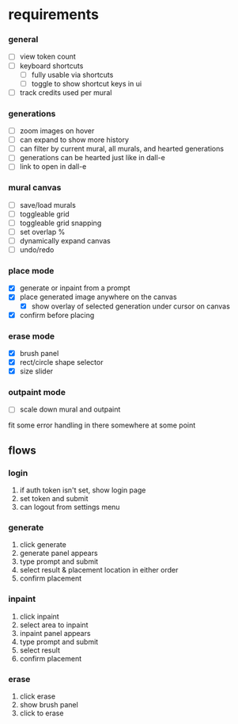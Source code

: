 # requirements

### general

- [ ] view token count
- [ ] keyboard shortcuts
  - [ ] fully usable via shortcuts
  - [ ] toggle to show shortcut keys in ui
- [ ] track credits used per mural

### generations

- [ ] zoom images on hover
- [ ] can expand to show more history
- [ ] can filter by current mural, all murals, and hearted generations
- [ ] generations can be hearted just like in dall-e
- [ ] link to open in dall-e

### mural canvas

- [ ] save/load murals
- [ ] toggleable grid
- [ ] toggleable grid snapping
- [ ] set overlap %
- [ ] dynamically expand canvas
- [ ] undo/redo

### place mode

- [x] generate or inpaint from a prompt
- [x] place generated image anywhere on the canvas
  - [x] show overlay of selected generation under cursor on canvas
- [x] confirm before placing

### erase mode

- [x] brush panel
- [x] rect/circle shape selector
- [x] size slider

### outpaint mode

- [ ] scale down mural and outpaint

fit some error handling in there somewhere at some point

## flows

### login

1. if auth token isn't set, show login page
2. set token and submit
3. can logout from settings menu

### generate

1. click generate
2. generate panel appears
3. type prompt and submit
4. select result & placement location in either order
5. confirm placement

### inpaint

1. click inpaint
2. select area to inpaint
3. inpaint panel appears
4. type prompt and submit
5. select result
6. confirm placement

### erase

1. click erase
2. show brush panel
3. click to erase
